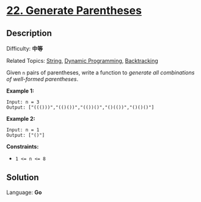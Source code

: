 # [22\. Generate Parentheses](https://leetcode.cn/problems/generate-parentheses/)

## Description

Difficulty: **中等**  

Related Topics: [String](https://leetcode.cn/tag/https://leetcode.cn/tag/string//), [Dynamic Programming](https://leetcode.cn/tag/https://leetcode.cn/tag/dynamic-programming//), [Backtracking](https://leetcode.cn/tag/https://leetcode.cn/tag/backtracking//)


Given `n` pairs of parentheses, write a function to _generate all combinations of well-formed parentheses_.

**Example 1:**

```
Input: n = 3
Output: ["((()))","(()())","(())()","()(())","()()()"]
```

**Example 2:**

```
Input: n = 1
Output: ["()"]
```

**Constraints:**

*   `1 <= n <= 8`


## Solution

Language: **Go**

